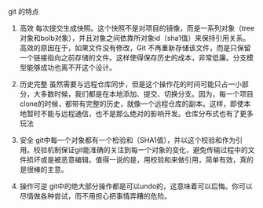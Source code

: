 git 的特点

1. 高效 
每次提交生成快照。这个快照不是对项目的镜像，而是一系列对象（tree对象和bolb对象），并且对象之间依靠所对象id（sha1值）来保持引用关系。高效的原因在于，如果文件没有修改，Git 不再重新存储该文件，而是只保留一个链接指向之前存储的文件。这样使得保存历史的成本，非常低廉。分支模型能够成功也离不开这个设计。

2. 历史完整
虽然需要与远程仓库同步，但是这个操作花的时间可能只占一小部分，大多数时候，我们都是在本地添加、提交、切换分支。因为，每一个项目clone的时候，都带有完整的历史，就像一个远程仓库的副本。这样，即使本地暂时不能与远程通信，也不是那么绝对的影响开发。仓库分布式也有了更多玩法

3. 安全
git中每一个对象都有一个检验和（SHA1值），并以这个校验和作为引用。校验机制保证git能准确的关注到每一个对象的变化，避免传输过程中的文件损坏或是被恶意编辑。值得一说的是，用校验和来做引用，简单有效，真的是很棒的主意。

4. 操作可逆
git中的绝大部分操作都是可以undo的，这意味着可以后悔。你可以尽情做各种尝试，而不用担心把事情弄糟的危险。

